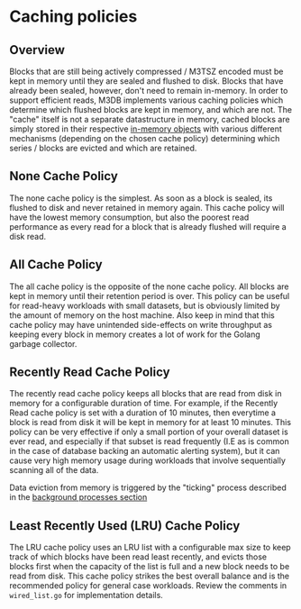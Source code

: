 # Caching policies

## Overview

Blocks that are still being actively compressed / M3TSZ encoded must be kept in memory until they are sealed and flushed to disk. Blocks that have already been sealed, however, don't need to remain in-memory. In order to support efficient reads, M3DB implements various caching policies which determine which flushed blocks are kept in memory, and which are not. The "cache" itself is not a separate datastructure in memory, cached blocks are simply stored in their respective [in-memory objects](engine.md#in-memory-object-layout) with various different mechanisms (depending on the chosen cache policy) determining which series / blocks are evicted and which are retained.

## None Cache Policy

The none cache policy is the simplest. As soon as a block is sealed, its flushed to disk and never retained in memory again. This cache policy will have the lowest memory consumption, but also the poorest read performance as every read for a block that is already flushed will require a disk read.

## All Cache Policy

The all cache policy is the opposite of the none cache policy. All blocks are kept in memory until their retention period is over. This policy can be useful for read-heavy workloads with small datasets, but is obviously limited by the amount of memory on the host machine. Also keep in mind that this cache policy may have unintended side-effects on write throughput as keeping every block in memory creates a lot of work for the Golang garbage collector.

## Recently Read Cache Policy

The recently read cache policy keeps all blocks that are read from disk in memory for a configurable duration of time. For example, if the Recently Read cache policy is set with a duration of 10 minutes, then everytime a block is read from disk it will be kept in memory for at least 10 minutes. This policy can be very effective if only a small portion of your overall dataset is ever read, and especially if that subset is read frequently (I.E as is common in the case of database backing an automatic alerting system), but it can cause very high memory usage during workloads that involve sequentially scanning all of the data.

Data eviction from memory is triggered by the "ticking" process described in the [background processes section](engine.md#background-processes)

## Least Recently Used (LRU) Cache Policy

The LRU cache policy uses an LRU list with a configurable max size to keep track of which blocks have been read least recently, and evicts those blocks first when the capacity of the list is full and a new block needs to be read from disk. This cache policy strikes the best overall balance and is the recommended policy for general case workloads. Review the comments in `wired_list.go` for implementation details.
